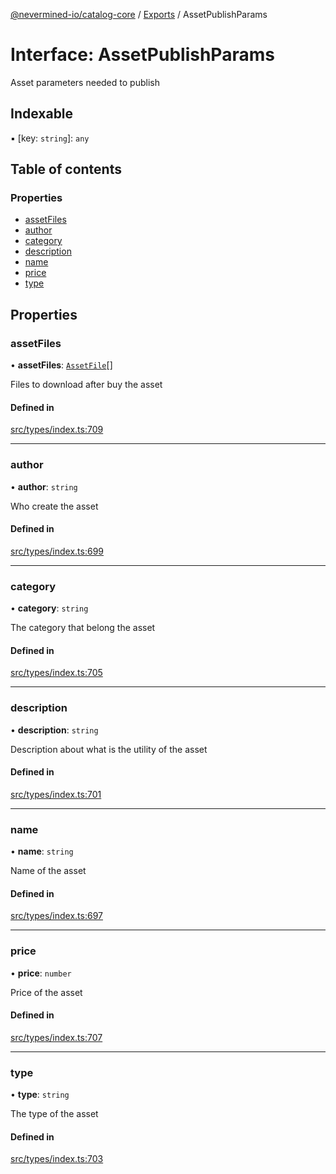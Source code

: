 [@nevermined-io/catalog-core](../README.md) / [Exports](../modules.md) / AssetPublishParams

# Interface: AssetPublishParams

Asset parameters needed to publish

## Indexable

▪ [key: `string`]: `any`

## Table of contents

### Properties

- [assetFiles](AssetPublishParams.md#assetfiles)
- [author](AssetPublishParams.md#author)
- [category](AssetPublishParams.md#category)
- [description](AssetPublishParams.md#description)
- [name](AssetPublishParams.md#name)
- [price](AssetPublishParams.md#price)
- [type](AssetPublishParams.md#type)

## Properties

### assetFiles

• **assetFiles**: [`AssetFile`](AssetFile.md)[]

Files to download after buy the asset

#### Defined in

[src/types/index.ts:709](https://github.com/nevermined-io/components-catalog/blob/58f6e93/lib/src/types/index.ts#L709)

___

### author

• **author**: `string`

Who create the asset

#### Defined in

[src/types/index.ts:699](https://github.com/nevermined-io/components-catalog/blob/58f6e93/lib/src/types/index.ts#L699)

___

### category

• **category**: `string`

The category that belong the asset

#### Defined in

[src/types/index.ts:705](https://github.com/nevermined-io/components-catalog/blob/58f6e93/lib/src/types/index.ts#L705)

___

### description

• **description**: `string`

Description about what is the utility of the asset

#### Defined in

[src/types/index.ts:701](https://github.com/nevermined-io/components-catalog/blob/58f6e93/lib/src/types/index.ts#L701)

___

### name

• **name**: `string`

Name of the asset

#### Defined in

[src/types/index.ts:697](https://github.com/nevermined-io/components-catalog/blob/58f6e93/lib/src/types/index.ts#L697)

___

### price

• **price**: `number`

Price of the asset

#### Defined in

[src/types/index.ts:707](https://github.com/nevermined-io/components-catalog/blob/58f6e93/lib/src/types/index.ts#L707)

___

### type

• **type**: `string`

The type of the asset

#### Defined in

[src/types/index.ts:703](https://github.com/nevermined-io/components-catalog/blob/58f6e93/lib/src/types/index.ts#L703)
